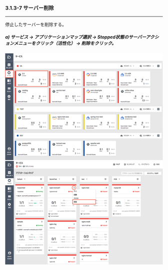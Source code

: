### 3.1.3-7 サーバー削除

---

停止したサーバーを削除する。

##### a\) サービス → アプリケーションマップ選択 → Stopped状態のサーバーアクションメニューをクリック（活性化） → 削除をクリック。
![](/assets/JP/2.5/3.1.3-7_1.png)
![](/assets/JP/2.5/3.1.3-7_2.png)



